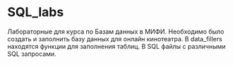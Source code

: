 # SQL_labs
Лабораторные для курса по Базам данных в МИФИ.
Необходимо было создать и заполнить базу данных для онлайн кинотеатра.
В data_fillers находятся функции для заполнения таблиц.
В SQL файлы с различными SQL запросами.
